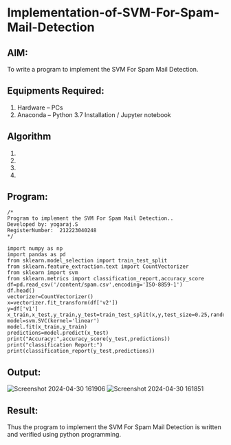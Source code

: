 # Implementation-of-SVM-For-Spam-Mail-Detection

## AIM:
To write a program to implement the SVM For Spam Mail Detection.

## Equipments Required:
1. Hardware – PCs
2. Anaconda – Python 3.7 Installation / Jupyter notebook

## Algorithm
1. 
2. 
3. 
4. 

## Program:
```
/*
Program to implement the SVM For Spam Mail Detection..
Developed by: yogaraj.S
RegisterNumber:  212223040248
*/
```
```
import numpy as np
import pandas as pd
from sklearn.model_selection import train_test_split
from sklearn.feature_extraction.text import CountVectorizer
from sklearn import svm
from sklearn.metrics import classification_report,accuracy_score
df=pd.read_csv('/content/spam.csv',encoding='ISO-8859-1')
df.head()
vectorizer=CountVectorizer()
x=vectorizer.fit_transform(df['v2'])
y=df['v1']
x_train,x_test,y_train,y_test=train_test_split(x,y,test_size=0.25,random_state=42)
model=svm.SVC(kernel='linear')
model.fit(x_train,y_train)
predictions=model.predict(x_test)
print("Accuracy:",accuracy_score(y_test,predictions))
print("classification Report:")
print(classification_report(y_test,predictions))
```

## Output:

![Screenshot 2024-04-30 161906](https://github.com/yogaraj2/Implementation-of-SVM-For-Spam-Mail-Detection/assets/153482637/0d1d33d6-ebe7-49fc-a0cb-e94f4e38f9d9)
![Screenshot 2024-04-30 161851](https://github.com/yogaraj2/Implementation-of-SVM-For-Spam-Mail-Detection/assets/153482637/4eb0a909-b209-4c5a-850f-c0f0fc05eea6)


## Result:
Thus the program to implement the SVM For Spam Mail Detection is written and verified using python programming.
